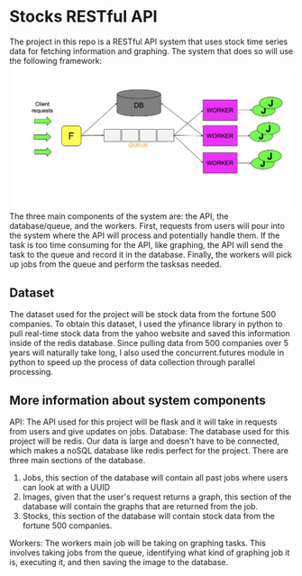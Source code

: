 # Stocks RESTful API
The project in this repo is a RESTful API system that uses stock time series data for fetching information and graphing. 
The system that does so will use the following framework:
![alt text](https://github.com/StevenDiep/Stocks-cloud-system/blob/main/readme/Framework.png?raw=true)
The three main components of the system are: the API, the database/queue, and the workers. First, requests from users will pour into the system where the API will process and potentially handle them. If the task is too time consuming for the API, like graphing, the API will send the task to the queue and record it in the database. Finally, the workers will pick up jobs from the queue and perform the tasksas needed.

## Dataset
The dataset used for the project will be stock data from the fortune 500 companies. To obtain this dataset, I used the yfinance library in python to pull real-time stock data from the yahoo website and saved this information inside of the redis database. Since pulling data from 500 companies over 5 years will naturally take long, I also used the concurrent.futures module in python to speed up the process of data collection through parallel processing.

## More information about system components
API: The API used for this project will be flask and it will take in requests from users and give updates on jobs.
Database: The database used for this project will be redis. Our data is large and doesn't have to be connected, which makes a noSQL database like redis perfect for the project. There are three main sections of the database. 
1. Jobs, this section of the database will contain all past jobs where users can look at with a UUID
2. Images, given that the user's request returns a graph, this section of the database will contain the graphs that are returned from the job.
3. Stocks, this section of the database will contain stock data from the fortune 500 companies.

Workers: The workers main job will be taking on graphing tasks. This involves taking jobs from the queue, identifying what kind of graphing job it is, executing it, and then saving the image to the database.


